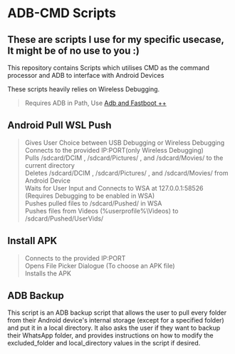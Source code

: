 # ADB-CMD Scripts
## These are scripts I use for my specific usecase, It might be of no use to you :)

This repository contains Scripts which utilises CMD as the command processor and ADB to interface with Android Devices

These scripts heavily relies on Wireless Debugging.

>Requires ADB in Path, Use [Adb and Fastboot ++](https://github.com/K3V1991/ADB-and-FastbootPlusPlus/releases/latest)

## Android Pull WSL Push
> Gives User Choice between USB Debugging or Wireless Debugging
> Connects to the provided IP:PORT(only Wireless Debugging)  
> Pulls /sdcard/DCIM , /sdcard/Pictures/ , and /sdcard/Movies/ to the current directory  
> Deletes /sdcard/DCIM , /sdcard/Pictures/ , and /sdcard/Movies/ from Android Device  
> Waits for User Input and Connects to WSA at 127.0.0.1:58526 (Requires Debugging to be enabled in WSA)  
> Pushes pulled files to /sdcard/Pushed/ in WSA  
> Pushes files from Videos (%userprofile%\Videos) to /sdcard/Pushed/UserVids/  

## Install APK
> Connects to the provided IP:PORT  
> Opens File Picker Dialogue (To choose an APK file)  
> Installs the APK

## ADB Backup
This script is an ADB backup script that allows the user to pull every folder from their Android device's internal storage (except for a specified folder) and put it in a local directory. It also asks the user if they want to backup their WhatsApp folder, and provides instructions on how to modify the excluded_folder and local_directory values in the script if desired.
>
